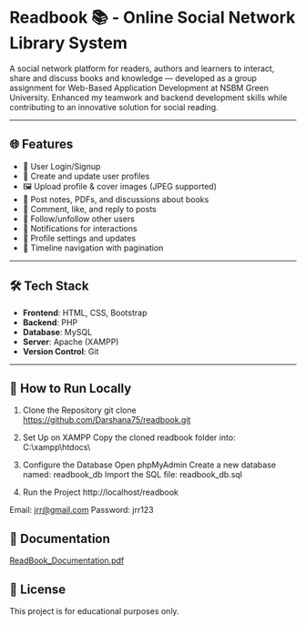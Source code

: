 # Readbook 📚 - Online Social Network Library System 

A social network platform for readers, authors and learners to interact, share and discuss books and knowledge — developed as a group assignment for Web-Based Application Development at NSBM Green University. Enhanced my teamwork and backend development skills while contributing to an innovative solution for social reading.

---

## 🌐 Features

- 🔐 User Login/Signup
- 👤 Create and update user profiles
- 🖼️ Upload profile & cover images (JPEG supported)
- 📖 Post notes, PDFs, and discussions about books
- 💬 Comment, like, and reply to posts
- 👥 Follow/unfollow other users
- 🔔 Notifications for interactions
- 📄 Profile settings and updates
- 🧭 Timeline navigation with pagination

---

## 🛠️ Tech Stack

- **Frontend**: HTML, CSS, Bootstrap
- **Backend**: PHP
- **Database**: MySQL
- **Server**: Apache (XAMPP)
- **Version Control**: Git

---

## 🚀 How to Run Locally

1. Clone the Repository
git clone https://github.com/Darshana75/readbook.git

2. Set Up on XAMPP
Copy the cloned readbook folder into:
C:\xampp\htdocs\

3. Configure the Database
Open phpMyAdmin
Create a new database named: readbook_db
Import the SQL file: readbook_db.sql

4. Run the Project
http://localhost/readbook

Email: jrr@gmail.com
Password: jrr123

## 📖 Documentation
[ReadBook_Documentation.pdf](https://github.com/user-attachments/files/21522967/ReadBook_Documentation.pdf)

## 📄 License
This project is for educational purposes only.
